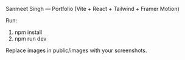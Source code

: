 Sanmeet Singh — Portfolio (Vite + React + Tailwind + Framer Motion)

Run:
1. npm install
2. npm run dev

Replace images in public/images with your screenshots.
